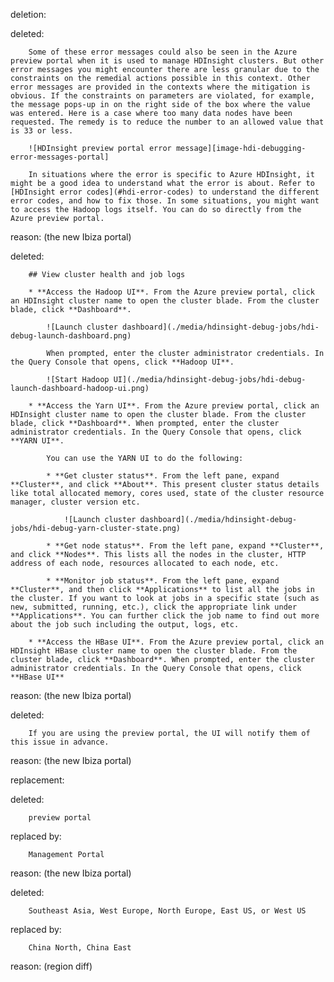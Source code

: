 deletion:

deleted:

		Some of these error messages could also be seen in the Azure preview portal when it is used to manage HDInsight clusters. But other error messages you might encounter there are less granular due to the constraints on the remedial actions possible in this context. Other error messages are provided in the contexts where the mitigation is obvious. If the constraints on parameters are violated, for example, the message pops-up in on the right side of the box where the value was entered. Here is a case where too many data nodes have been requested. The remedy is to reduce the number to an allowed value that is 33 or less.
		
		![HDInsight preview portal error message][image-hdi-debugging-error-messages-portal]
		
		In situations where the error is specific to Azure HDInsight, it might be a good idea to understand what the error is about. Refer to [HDInsight error codes](#hdi-error-codes) to understand the different error codes, and how to fix those. In some situations, you might want to access the Hadoop logs itself. You can do so directly from the Azure preview portal.

reason: (the new Ibiza portal)

deleted:

		## View cluster health and job logs
		
		* **Access the Hadoop UI**. From the Azure preview portal, click an HDInsight cluster name to open the cluster blade. From the cluster blade, click **Dashboard**.
		
			![Launch cluster dashboard](./media/hdinsight-debug-jobs/hdi-debug-launch-dashboard.png)
		  
			When prompted, enter the cluster administrator credentials. In the Query Console that opens, click **Hadoop UI**.
		
			![Start Hadoop UI](./media/hdinsight-debug-jobs/hdi-debug-launch-dashboard-hadoop-ui.png)

		* **Access the Yarn UI**. From the Azure preview portal, click an HDInsight cluster name to open the cluster blade. From the cluster blade, click **Dashboard**. When prompted, enter the cluster administrator credentials. In the Query Console that opens, click **YARN UI**.
		
			You can use the YARN UI to do the following:
		
			* **Get cluster status**. From the left pane, expand **Cluster**, and click **About**. This present cluster status details like total allocated memory, cores used, state of the cluster resource manager, cluster version etc.
		
				![Launch cluster dashboard](./media/hdinsight-debug-jobs/hdi-debug-yarn-cluster-state.png)
		
			* **Get node status**. From the left pane, expand **Cluster**, and click **Nodes**. This lists all the nodes in the cluster, HTTP address of each node, resources allocated to each node, etc.
		
			* **Monitor job status**. From the left pane, expand **Cluster**, and then click **Applications** to list all the jobs in the cluster. If you want to look at jobs in a specific state (such as new, submitted, running, etc.), click the appropriate link under **Applications**. You can further click the job name to find out more about the job such including the output, logs, etc.
		
		* **Access the HBase UI**. From the Azure preview portal, click an HDInsight HBase cluster name to open the cluster blade. From the cluster blade, click **Dashboard**. When prompted, enter the cluster administrator credentials. In the Query Console that opens, click **HBase UI**

reason: (the new Ibiza portal)

deleted:

		If you are using the preview portal, the UI will notify them of this issue in advance.

reason: (the new Ibiza portal)

replacement:

deleted:

		preview portal

replaced by:

		Management Portal

reason: (the new Ibiza portal)

deleted:

		Southeast Asia, West Europe, North Europe, East US, or West US

replaced by:

		China North, China East

reason: (region diff)

